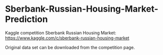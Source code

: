 # Sberbank-Russian-Housing-Market-Prediction


Kaggle competition Sberbank Russian Housing Market: 
https://www.kaggle.com/c/sberbank-russian-housing-market

Original data set can be downloaded from the competition page.
